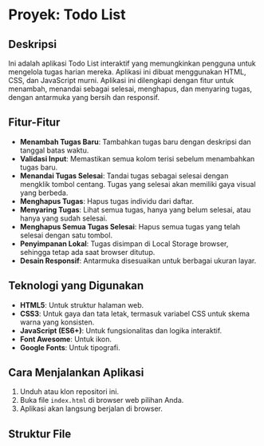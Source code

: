 # Proyek: Todo List

## Deskripsi
Ini adalah aplikasi Todo List interaktif yang memungkinkan pengguna untuk mengelola tugas harian mereka. Aplikasi ini dibuat menggunakan HTML, CSS, dan JavaScript murni. Aplikasi ini dilengkapi dengan fitur untuk menambah, menandai sebagai selesai, menghapus, dan menyaring tugas, dengan antarmuka yang bersih dan responsif.

## Fitur-Fitur
* **Menambah Tugas Baru**: Tambahkan tugas baru dengan deskripsi dan tanggal batas waktu.
* **Validasi Input**: Memastikan semua kolom terisi sebelum menambahkan tugas baru.
* **Menandai Tugas Selesai**: Tandai tugas sebagai selesai dengan mengklik tombol centang. Tugas yang selesai akan memiliki gaya visual yang berbeda.
* **Menghapus Tugas**: Hapus tugas individu dari daftar.
* **Menyaring Tugas**: Lihat semua tugas, hanya yang belum selesai, atau hanya yang sudah selesai.
* **Menghapus Semua Tugas Selesai**: Hapus semua tugas yang telah selesai dengan satu tombol.
* **Penyimpanan Lokal**: Tugas disimpan di Local Storage browser, sehingga tetap ada saat browser ditutup.
* **Desain Responsif**: Antarmuka disesuaikan untuk berbagai ukuran layar.

## Teknologi yang Digunakan
* **HTML5**: Untuk struktur halaman web.
* **CSS3**: Untuk gaya dan tata letak, termasuk variabel CSS untuk skema warna yang konsisten.
* **JavaScript (ES6+)**: Untuk fungsionalitas dan logika interaktif.
* **Font Awesome**: Untuk ikon.
* **Google Fonts**: Untuk tipografi.

## Cara Menjalankan Aplikasi
1.  Unduh atau klon repositori ini.
2.  Buka file `index.html` di browser web pilihan Anda.
3.  Aplikasi akan langsung berjalan di browser.

## Struktur File
